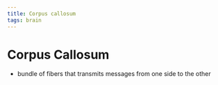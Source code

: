 ```yaml
---
title: Corpus callosum
tags: brain
---
```


# Corpus Callosum
- bundle of fibers that transmits messages from one side to the other


















































